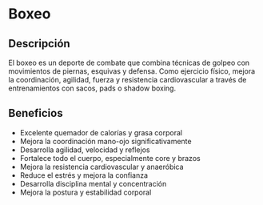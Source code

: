 # Boxeo

## Descripción

El boxeo es un deporte de combate que combina técnicas de golpeo con movimientos de piernas, esquivas y defensa. Como ejercicio físico, mejora la coordinación, agilidad, fuerza y resistencia cardiovascular a través de entrenamientos con sacos, pads o shadow boxing.

## Beneficios

- Excelente quemador de calorías y grasa corporal
- Mejora la coordinación mano-ojo significativamente
- Desarrolla agilidad, velocidad y reflejos
- Fortalece todo el cuerpo, especialmente core y brazos
- Mejora la resistencia cardiovascular y anaeróbica
- Reduce el estrés y mejora la confianza
- Desarrolla disciplina mental y concentración
- Mejora la postura y estabilidad corporal